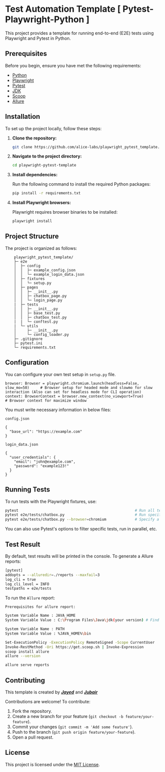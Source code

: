 # Test Automation Template [ Pytest-Playwright-Python ]

This project provides a template for running end-to-end (E2E) tests using Playwright and Pytest in Python.

## Prerequisites

Before you begin, ensure you have met the following requirements:

- [Python](https://www.python.org/downloads/windows/)
- [Playwright](https://playwright.dev/python/)
- [Pytest](https://docs.pytest.org/en/stable/)
- [JDK](https://www.oracle.com/java/technologies/downloads/#jdk21-windows)
- [Scoop](https://scoop.sh/)
- [Allure](https://allurereport.org/docs/install-for-windows/)

## Installation

To set up the project locally, follow these steps:

1. **Clone the repository:**

   ```bash
   git clone https://github.com/alice-labs/playwright_pytest_template.git
   ```

2. **Navigate to the project directory:**

   ```bash
   cd playwright-pytest-template
   ```

3. **Install dependencies:**

   Run the following command to install the required Python packages:

   ```bash
   pip install -r requirements.txt
   ```

4. **Install Playwright browsers:**

   Playwright requires browser binaries to be installed:

   ```bash
   playwright install
   ```

## Project Structure

The project is organized as follows:

```
    playwright_pytest_template/
    ├─ e2e
    │  ├─ config
    │  │  ├─ example_config.json
    │  │  └─ example_login_data.json
    │  ├─ fixtures
    │  │  └─ setup.py
    │  ├─ pages
    │  │  ├─ __init__.py
    │  │  ├─ chatbox_page.py
    │  │  └─ login_page.py
    |  ├─ tests
    │  │  ├─ __init__.py
    │  │  ├─ base_test.py
    │  │  ├─ chatbox_test.py
    |  |  └─ conftest.py
    |  └─ utils
    │     ├─ __init__.py
    │     └─ config_loader.py
    ├─ .gitignore
    ├─ pytest.ini
    └─ requirements.txt
```

## Configuration

You can configure your own test setup in `setup.py` file.

```code
browser: Browser = playwright.chromium.launch(headless=False, slow_mo=50)     # Browser setup for headed mode and slowmo for slow interaction (Also can set for headless mode for CLI operation)
context: BrowserContext = browser.new_context(no_viewport=True)               # Browser context for maximize window 
```

You must write necessary information in below files:

`config.json`
```code
{
  "base_url": "https://example.com"
}
```

`login_data.json`
```
{
  "user_credentials": {
    "email": "john@example.com",
    "password": "example123!"
  }
}
```
## Running Tests

To run tests with the Playwright fixtures, use:

```bash
pytest                                                     # Run all tests
pytest e2e/tests/chatbox.py                                # Run specific test 
pytest e2e/tests/chatbox.py --browser=chromium             # Specify a browser (Chromium, Firefox, WebKit)
```

You can also use Pytest's options to filter specific tests, run in parallel, etc.

## Test Result

By default, test results will be printed in the console. To generate a Allure reports:

```bash
[pytest]
addopts = --alluredir=./reports --maxfail=3
log_cli = true
log_cli_level = INFO
testpaths = e2e/tests
```
To run the `Allure` report:

`Prerequisites for allure report:`
```bash
System Variable Name : JAVA_HOME
System Variable Value : C:\Program Files\Java\jdk(your version) # Find via browsing

System Variable Name : PATH 
System Variable Value : %JAVA_HOME%\bin
```

```bash
Set-ExecutionPolicy -ExecutionPolicy RemoteSigned -Scope CurrentUser
Invoke-RestMethod -Uri https://get.scoop.sh | Invoke-Expression
scoop install allure
allure --version
```

```bash
allure serve reports
```
## Contributing

This template is created by ***[Jayed](https://github.com/jayeeed)*** and ***[Jubair](github.com/Jubair-Ahmed-Khan)***

Contributions are welcome! To contribute:

1. Fork the repository.
2. Create a new branch for your feature (`git checkout -b feature/your-feature`).
3. Commit your changes (`git commit -m 'Add some feature'`).
4. Push to the branch (`git push origin feature/your-feature`).
5. Open a pull request.

## License

This project is licensed under the [MIT License](LICENSE).